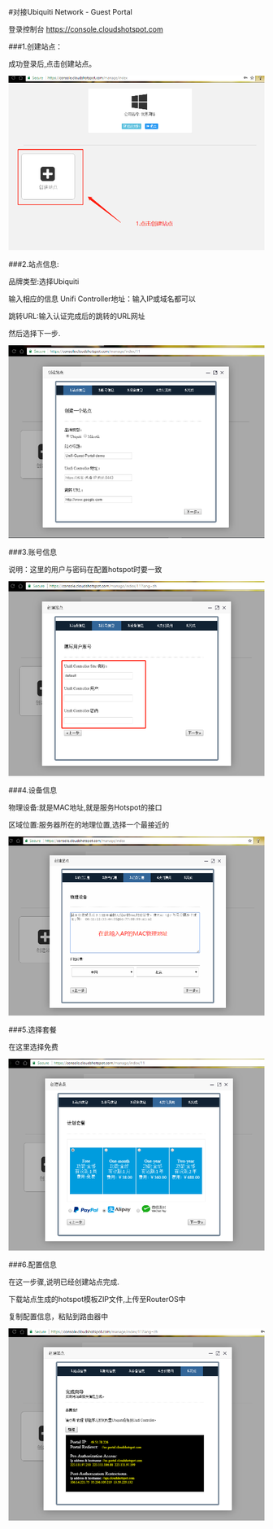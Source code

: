 #对接Ubiquiti Network -  Guest Portal



登录控制台
https://console.cloudshotspot.com

###1.创建站点：

成功登录后,点击创建站点。

![](../../image/Cloud-hotspot-create-site-zh.png)

###2.站点信息:

品牌类型:选择Ubiquiti 

输入相应的信息
Unifi Controller地址：输入IP或域名都可以

跳转URL:输入认证完成后的跳转的URL网址

然后选择下一步.

![](../../image/Cloud-hotspot-unifi-site-information-zh.png)

###3.账号信息

说明：这里的用户与密码在配置hotspot时要一致

![](../../image/Cloud-hotspot-unifi-user-information-zh.png)

###4.设备信息

物理设备:就是MAC地址,就是服务Hotspot的接口

区域位置:服务器所在的地理位置,选择一个最接近的

![](../../image/Cloud-hotspot-device-information-zh.png)

###5.选择套餐

在这里选择免费

![](../../image/Cloud-hotspot-package-plan-zh.png)

###6.配置信息

在这一步骤,说明已经创建站点完成. 

下载站点生成的hotspot模板ZIP文件,上传至RouterOS中

复制配置信息，粘贴到路由器中

![](../../image/Cloud-hotspot-unifi-success-zh.png)

